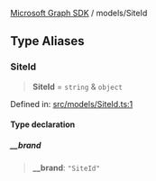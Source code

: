 [Microsoft Graph SDK](../modules.md) / models/SiteId

## Type Aliases

### SiteId

> **SiteId** = `string` & `object`

Defined in: [src/models/SiteId.ts:1](https://github.com/Future-Secure-AI/microsoft-graph/blob/6f587d043e8277194e9b2feca914ab2cba9d258d/src/models/SiteId.ts#L1)

#### Type declaration

##### \_\_brand

> **\_\_brand**: `"SiteId"`

